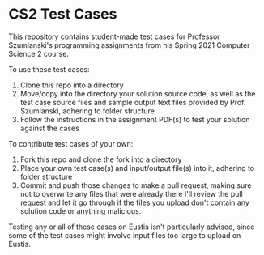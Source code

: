# CS2 Test Cases
This repository contains student-made test cases for Professor Szumlanski's programming assignments from his Spring 2021 Computer Science 2 course.

To use these test cases:
1. Clone this repo into a directory
2. Move/copy into the directory your solution source code, as well as the test case source files and sample output text files provided by Prof. Szumlanski, adhering to folder structure
3. Follow the instructions in the assignment PDF(s) to test your solution against the cases

To contribute test cases of your own:
1. Fork this repo and clone the fork into a directory
2. Place your own test case(s) and input/output file(s) into it, adhering to folder structure
3. Commit and push those changes to make a pull request, making sure not to overwrite any files that were already there
I'll review the pull request and let it go through if the files you upload don't contain any solution code or anything malicious.

Testing any or all of these cases on Eustis isn't particularly advised, since some of the test cases might involve input files too large to upload on Eustis.
